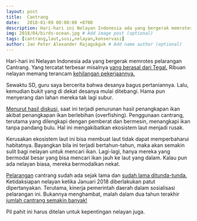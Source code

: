 ```yaml
---
layout: post
title:  Cantrang
date:   2018-01-09 00:00:00 +0700
description: Hari-hari ini Nelayan Indonesia ada yang bergerak memrotes pelarangan Cantrang.
img: 2018/04/birds-ocean.jpg # Add image post (optional)
tags: [cantrang,laut,susi,nelayan,konservasi]
author: Jan Peter Alexander Rajagukguk # Add name author (optional)
---
```


Hari-hari ini Nelayan Indonesia ada yang bergerak memrotes pelarangan Cantrang. Yang tercatat terbesar misalnya [yang berasal dari Tegal.](https://news.detik.com/berita-jawa-tengah/d-3804110/massa-demo-pelarangan-cantrang-blokir-jalur-lingkar-kota-tegal) Ribuan nelayan memang terancam [kehilangan pekerjaannya.](https://news.detik.com/berita-jawa-tengah/d-3796154/ribuan-nelayan-cantrang-menganggur-ini-langkah-wali-kota-tegal)

Sewaktu SD, guru saya bercerita bahwa desanya bagus pertaniannya. Lalu, kemudian bukit yang di dekat desanya mulai ditebangi. Hama pun menyerang dan lahan mereka tak lagi subur.

[Menurut hasil diskusi,](https://kominfo.go.id/index.php/content/detail/9753/kenali-cantrang-alat-tangkap-ikan-yang-dilarang/0/artikel_gpr) saat ini terjadi penurunan hasil penangkapan ikan akibat penangkapan ikan berlebihan (overfishing). Penggunaan cantrang, terutama yang dilengkapi dengan pemberat dan bermesin, menangkapi ikan tanpa pandang bulu. Hal ini mengakibatkan ekosistem laut menjadi rusak.

Kerusakan ekosistem laut ini bisa membuat laut tidak dapat memperbaharui habitatnya. Bayangkan bila ini terjadi bertahun-tahun, maka akan semakin sulit bagi nelayan untuk mencari ikan. Lagi-lagi, hanya mereka yang bermodal besar yang bisa mencari ikan jauh ke laut yang dalam. Kalau pun ada nelayan biasa, mereka bermodalkan nekat.

[Pelarangan](https://finance.detik.com/berita-ekonomi-bisnis/d-3798048/3-kali-ditunda-larangan-cantrang-akhirnya-berlaku-di-awal-2018) cantrang sudah ada sejak lama dan [sudah lama ditunda-tunda.](https://kominfo.go.id/index.php/content/detail/9753/kenali-cantrang-alat-tangkap-ikan-yang-dilarang/0/artikel_gpr) Ketidaksiapan nelayan ketika Januari 2018 diberlakukan patut dipertanyakan. Terutama, kinerja pemerintah daerah dalam sosialisasi pelarangan ini. Bukannya menghambat, malah dalam dua tahun terakhir [jumlah cantrang semakin banyak!](https://tirto.id/sampai-kapan-polemik-larangan-cantrang-cCwq)

Pil pahit ini harus ditelan untuk kepentingan nelayan juga.
